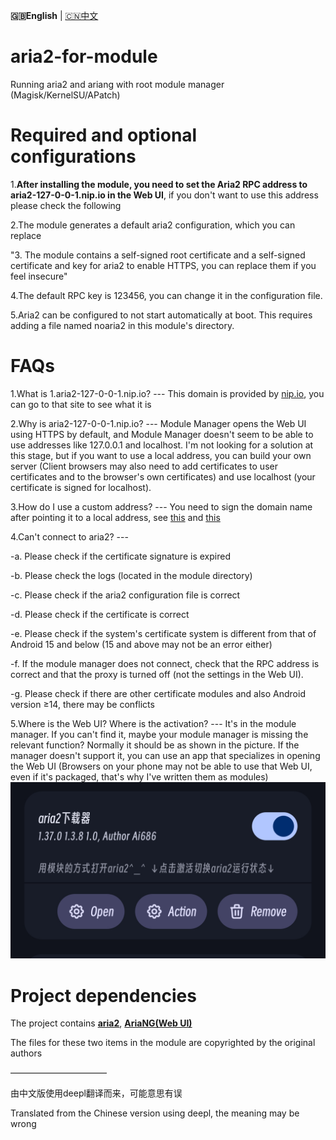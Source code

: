 **🇬🇧English** | [🇨🇳中文](README.md) 

# aria2-for-module
Running aria2 and ariang with root module manager (Magisk/KernelSU/APatch)

# Required and optional configurations
1.**After installing the module, you need to set the Aria2 RPC address to aria2-127-0-0-1.nip.io in the Web UI**, if you don't want to use this address please check the following
 
2.The module generates a default aria2 configuration, which you can replace
 
"3. The module contains a self-signed root certificate and a self-signed certificate and key for aria2 to enable HTTPS, you can replace them if you feel insecure"
 
4.The default RPC key is 123456, you can change it in the configuration file.

5.Aria2 can be configured to not start automatically at boot. This requires adding a file named noaria2 in this module's directory.

# FAQs
1.What is 1.aria2-127-0-0-1.nip.io? --- This domain is provided by [nip.io](nip.io), you can go to that site to see what it is
 
2.Why is aria2-127-0-0-1.nip.io? --- Module Manager opens the Web UI using HTTPS by default, and Module Manager doesn't seem to be able to use addresses like 127.0.0.1 and localhost. I'm not looking for a solution at this stage, but if you want to use a local address, you can build your own server (Client browsers may also need to add certificates to user certificates and to the browser's own certificates) and use localhost (your certificate is signed for localhost).

3.How do I use a custom address? --- You need to sign the domain name after pointing it to a local address, see [this](https://blog.csdn.net/xiejianweifdd/article/details/132520188) and [ this](https://www.gworg.com/ssl/832.html)
 
4.Can't connect to aria2? ---
 
  -a. Please check if the certificate signature is expired
 
  -b. Please check the logs (located in the module directory)
 
  -c. Please check if the aria2 configuration file is correct
 
  -d. Please check if the certificate is correct
 
  -e. Please check if the system's certificate system is different from that of Android 15 and below (15 and above may not be an error either)
 
  -f. If the module manager does not connect, check that the RPC address is correct and that the proxy is turned off (not the settings in the Web UI).
 
  -g. Please check if there are other certificate modules and also Android version ≥14, there may be conflicts
 
5.Where is the Web UI? Where is the activation? --- It's in the module manager. If you can't find it, maybe your module manager is missing the relevant function? Normally it should be as shown in the picture. If the manager doesn't support it, you can use an app that specializes in opening the Web UI (Browsers on your phone may not be able to use that Web UI, even if it's packaged, that's why I've written them as modules)
    ![screencast](jpg/en.jpg)

# Project dependencies
The project contains [**aria2**](https://github.com/aria2/aria2), [**AriaNG(Web UI)**](https://github.com/mayswind/AriaNg)

The files for these two items in the module are copyrighted by the original authors

———————————
 
由中文版使用deepl翻译而来，可能意思有误

Translated from the Chinese version using deepl, the meaning may be wrong
